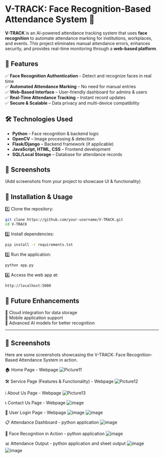 # V-TRACK: Face Recognition-Based Attendance System 🎯  

**V-TRACK** is an AI-powered attendance tracking system that uses **face recognition** to automate attendance marking for institutions, workplaces, and events. This project eliminates manual attendance errors, enhances security, and provides real-time monitoring through a **web-based platform**.  

## 🚀 Features  
✅ **Face Recognition Authentication** – Detect and recognize faces in real time  
✅ **Automated Attendance Marking** – No need for manual entries  
✅ **Web-Based Interface** – User-friendly dashboard for admins & users  
✅ **Real-Time Attendance Tracking** – Instant record updates  
✅ **Secure & Scalable** – Data privacy and multi-device compatibility  

## 🛠️ Technologies Used  
- **Python** – Face recognition & backend logic  
- **OpenCV** – Image processing & detection  
- **Flask/Django** – Backend framework (if applicable)  
- **JavaScript, HTML, CSS** – Frontend development  
- **SQL/Local Storage** – Database for attendance records  

## 📸 Screenshots  
(Add screenshots from your project to showcase UI & functionality)  

## 🔧 Installation & Usage  
1️⃣ Clone the repository:  
```bash
git clone https://github.com/your-username/V-TRACK.git
cd V-TRACK
```
2️⃣ Install dependencies:  
```bash
pip install -r requirements.txt
```  
3️⃣ Run the application:  
```bash
python app.py
```  
4️⃣ Access the web app at:  
```bash
http://localhost:5000
```  

## 📌 Future Enhancements  
🚀 Cloud integration for data storage  
🚀 Mobile application support  
🚀 Advanced AI models for better recognition  

---

## 📸 Screenshots
Here are some screenshots showcasing the V-TRACK: Face Recognition-Based Attendance System in action.

🏠 Home Page - Webpage
![Picture11](https://github.com/user-attachments/assets/251e946c-26d9-4dd3-9317-020c05eb1ce8)

🛠️ Service Page (Features & Functionality) - Webpage
![Picture12](https://github.com/user-attachments/assets/2e4259e8-c343-4e9d-99c8-b3a8d8dfc820)

ℹ️ About Us Page - Webpage
![Picture13](https://github.com/user-attachments/assets/222882bc-8902-4f1e-bffd-a5c59d498a9b)

📞 Contact Us Page - Webpage
![image](https://github.com/user-attachments/assets/7b37cd07-d6a4-4e98-b9f5-65d6f96fda59)

🔐 User Login Page - Webpage
![image](https://github.com/user-attachments/assets/872c9a94-2795-4bf4-9da6-2b9413c7baca)
![image](https://github.com/user-attachments/assets/9b01b249-1961-4332-bb45-6a8601e4d4bd)

📋 Attendance Dashboard - python application
![image](https://github.com/user-attachments/assets/c81c7a64-d456-481f-ad14-4148e04a1a02)

👤 Face Recognition in Action - python application
![image](https://github.com/user-attachments/assets/bbd3cade-489f-417d-b548-68e1f4134088)

📊 Attendance Output - python application and sheet output
![image](https://github.com/user-attachments/assets/e76f7b94-fd53-410f-94ff-7ab4cc9c9329)
![image](https://github.com/user-attachments/assets/589c05b5-37cf-4dfc-8444-b363897d9863)


